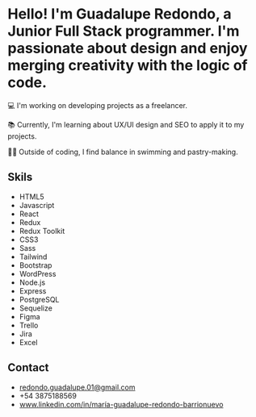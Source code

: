 # Hello! I'm Guadalupe Redondo, a Junior Full Stack programmer. I'm passionate about design and enjoy merging creativity with the logic of code.

💻  I'm working on developing projects as a freelancer.

📚 Currently, I'm learning about UX/UI design and SEO to apply it to my projects.

🏊‍♀️ Outside of coding, I find balance in swimming and pastry-making.

## Skils

- HTML5
- Javascript
- React
- Redux
- Redux Toolkit
- CSS3
- Sass
- Tailwind
- Bootstrap
- WordPress
- Node.js
- Express
- PostgreSQL
- Sequelize
- Figma
- Trello
- Jira
- Excel

## Contact
- redondo.guadalupe.01@gmail.com
- +54 3875188569
- www.linkedin.com/in/maría-guadalupe-redondo-barrionuevo

